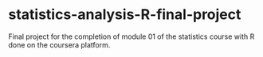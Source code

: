 # statistics-analysis-R-final-project
Final project for the completion of module 01 of the statistics course with R done on the coursera platform. 
